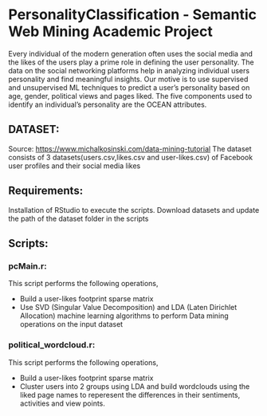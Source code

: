 # PersonalityClassification - Semantic Web Mining Academic Project
Every individual of the modern generation often uses the social media and the likes of the users play a prime role in defining the user personality. 
The data on the social networking platforms help in analyzing individual users personality and find meaningful insights.
Our motive is to use supervised and unsupervised ML techniques to predict a user’s personality based on age, gender, political views and pages liked.
The five components used to identify an individual’s personality are the OCEAN attributes.

## DATASET:
Source: https://www.michalkosinski.com/data-mining-tutorial
The dataset consists of 3 datasets(users.csv,likes.csv and user-likes.csv) of Facebook user profiles and their social media likes

## Requirements:
 Installation of RStudio to execute the scripts.
 Download datasets and update the path of the dataset folder in the scripts
 
## Scripts:
### pcMain.r:
This script performs the following operations,
* Build a user-likes footprint sparse matrix
* Use SVD (Singular Value Decomposition) and LDA (Laten Dirichlet Allocation) machine learning algorithms to perform Data mining operations on the input dataset
### political_wordcloud.r:
This script performs the following operations,
* Build a user-likes footprint sparse matrix
* Cluster users into 2 groups using LDA and build wordclouds using the liked page names to reperesent the differences in their sentiments, activities and view points.
